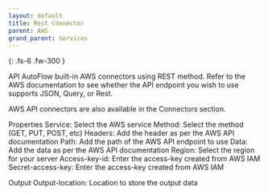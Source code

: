 ```yaml
---
layout: default
title: Rest Connector
parent: AWS
grand_parent: Services
---
```

{: .fs-6 .fw-300 }

API AutoFlow built-in AWS connectors using REST method.  Refer to the AWS documentation to see whether the API endpoint you wish to use supports JSON, Query, or Rest.  

AWS API connectors are also available in the Connectors section.

Properties
Service: Select the AWS service
Method: Select the method (GET, PUT, POST, etc)
Headers: Add the header as per the AWS API documentation
Path: Add the path of the AWS API endpoint to use
Data: Add the data as per the AWS API documentation
Region: Select the region for your server
Access-key-id: Enter the access-key created from AWS IAM
Secret-access-key: Enter the access-key created from AWS IAM

Output
Output-location: Location to store the output data
